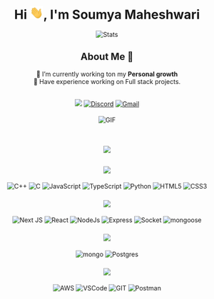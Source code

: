 <h1 align="center">
  Hi
  <img
    src="https://raw.githubusercontent.com/ABSphreak/ABSphreak/master/gifs/Hi.gif"
    width="30px"
  />, I'm Soumya Maheshwari
</h1>



<div align=center>
        <p align="center">
  <img src="https://github-readme-stats.vercel.app/api?username=soumya-maheshwari&show_icons=true&bg_color=202124&text_color=fcfcfa&title_color=ff8070&icon_color=ff8070" alt="Stats" />
</p>

</div>
<div align="center">
<h2 align="center">About Me 🚀</h2>
<p align="center">
🔭 I’m currently working ton my <b>Personal growth</b> </br>
💼 Have experience working on Full stack projects.</br>

</p>
</div>

</br>


<div align="center">
<div>
    <a href="https://www.linkedin.com/in/soumyamaheshwari1/"><img src="https://img.shields.io/badge/LinkedIn-0077B5?style=for-the-badge&logo=linkedin&logoColor=whit" /></a>
        <a href="https://www.discordapp.com/users/soumyamaheshwari"><img src="https://img.shields.io/badge/Discord-5865F2?style=for-the-badge&logo=discord&logoColor=white" alt="Discord" /></a>
        <a href="mailto:soumyamaheshwari011@gmail.com"><img src="https://img.shields.io/badge/Gmail-D14836?style=for-the-badge&logo=gmail&logoColor=white" alt="Gmail" /></a>
    </div>
</div>
</br>
<div align="center">

<img align="center" width="700px" alt="GIF" src="https://i.pinimg.com/originals/eb/50/87/eb50875a68b04b0480fa929af2c7547c.gif" />
</div>

<h1 align="center">
  <img
    height="40px"
    src="https://img.shields.io/badge/-My Tech Stack-faebee?&style=for-the-badge&logoWidth=50"
  />
</h1>

<div align="center">
  <h3 align="center">
    <img
      height="25px"
      src="https://img.shields.io/badge/-Languages-faebee?&style=for-the-badge&logoWidth=50"
    />
  </h3>

  ![C++](https://img.shields.io/badge/C%2B%2B-00599C?style=for-the-badge&logo=c%2B%2B&logoColor=white)
  ![C](https://img.shields.io/badge/c-%2300599C.svg?style=for-the-badge&logo=c&logoColor=white)
  ![JavaScript](https://img.shields.io/badge/javascript-%23323330.svg?style=for-the-badge&logo=javascript&logoColor=%23F7DF1E)
  ![TypeScript](https://img.shields.io/badge/typescript-%23007ACC.svg?style=for-the-badge&logo=typescript&logoColor=white)
  ![Python](https://img.shields.io/badge/python-3670A0?style=for-the-badge&logo=python&logoColor=ffdd54)
  ![HTML5](https://img.shields.io/badge/html5-%23E34F26.svg?style=for-the-badge&logo=html5&logoColor=white)
  ![CSS3](https://img.shields.io/badge/css3-%231572B6.svg?style=for-the-badge&logo=css3&logoColor=white)
</div>

<div align="center">
  <h3 align="center">
    <img
      height="25px"
      src="https://img.shields.io/badge/-Frameworks and Libraries-faebee?&style=for-the-badge&logoWidth=50"
    />
  </h3>

  ![Next
  JS](https://img.shields.io/badge/Next-black?style=for-the-badge&logo=next.js&logoColor=white)
  ![React](https://img.shields.io/badge/React-20232A?style=for-the-badge&logo=react&logoColor=61DAFB)
  ![NodeJs](https://img.shields.io/badge/Node.js-339933?style=for-the-badge&logo=nodedotjs&logoColor=white)
  ![Express](https://img.shields.io/badge/Express.js-000000?style=for-the-badge&logo=express&logoColor=white)
  ![Socket](https://img.shields.io/badge/Socket.io-010101?&style=for-the-badge&logo=Socket.io&logoColor=white)
  ![mongoose](https://img.shields.io/badge/Mongoose-880000.svg?style=for-the-badge&logo=Mongoose&logoColor=white)
</div>

<div align="center">
  <h3 align="center">
    <img
      height="25px"
      src="https://img.shields.io/badge/-Databases-faebee?&style=for-the-badge&logoWidth=50"
    />
  </h3>

  ![mongo](https://img.shields.io/badge/MongoDB-4EA94B?style=for-the-badge&logo=mongodb&logoColor=white)
  ![Postgres](https://img.shields.io/badge/postgres-%23316192.svg?style=for-the-badge&logo=postgresql&logoColor=white)
</div>

<div align="center">
  <h3 align="center">
    <img
      height="25px"
      src="https://img.shields.io/badge/-Tools and Services-faebee?&style=for-the-badge&logoWidth=50"
    />
  </h3>
  <img
    alt="AWS"
    src="https://img.shields.io/badge/AWS%20-%23FF9900.svg?&style=for-the-badge&logo=amazon-aws&logoColor=white"
  />
  <img
    alt="VSCode"
    src="https://img.shields.io/badge/Visual%20Studio%20Code-007ACC.svg?style=for-the-badge&logo=Visual-Studio-Code&logoColor=white"
  />
  <img
    alt="GIT"
    src="https://img.shields.io/badge/Git-F05032.svg?style=for-the-badge&logo=Git&logoColor=white"
  />
  <img
    alt="Postman"
    src="https://img.shields.io/badge/Postman-FF6C37.svg?style=for-the-badge&logo=Postman&logoColor=white"
  />
</div>




